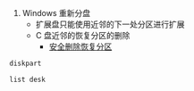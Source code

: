 1. Windows 重新分盘
	+ 扩展盘只能使用近邻的下一处分区进行扩展
	+ C 盘近邻的恢复分区的删除
		+ [安全删除恢复分区](https://www.disktool.cn/content-center/delete-recovery-partition-666.html)
```powershell
diskpart

list desk
```